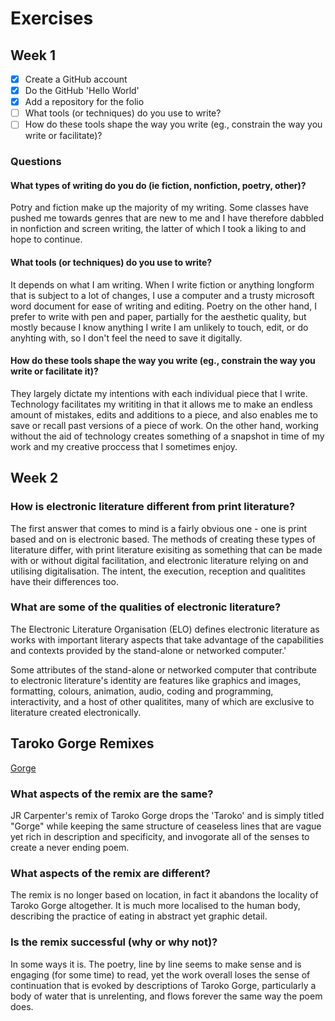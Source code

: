 # Exercises 

## Week 1 

- [x] Create a GitHub account 
- [x] Do the GitHub 'Hello World'
- [x] Add a repository for the folio 
- [ ] What tools (or techniques) do you use to write? 
- [ ] How do these tools shape the way you write (eg., constrain the way you write or facilitate)? 

### Questions 

#### What types of writing do you do (ie fiction, nonfiction, poetry, other)? 

Potry and fiction make up the majority of my writing. Some classes have pushed me towards genres that are new to me and I have therefore dabbled in nonfiction 
and screen writing, the latter of which I took a liking to and hope to continue. 

#### What tools (or techniques) do you use to write? 

It depends on what I am writing. When I write fiction or anything longform that is subject to a lot of changes, I use a computer and a trusty microsoft
word document for ease of writing and editing. Poetry on the other hand, I prefer to write with pen and paper, partially for the aesthetic quality, but mostly 
because I know anything I write I am unlikely to touch, edit, or do anyhting with, so I don't feel the need to save it digitally. 

#### How do these tools shape the way you write (eg., constrain the way you write or facilitate it)? 

They largely dictate my intentions with each individual piece that I write. Technology facilitates my writiting in that it allows me to make an endless amount 
of mistakes, edits and additions to a piece, and also enables me to save or recall past versions of a piece of work. On the other hand, working without the aid of 
technology creates something of a snapshot in time of my work and my creative proccess that I sometimes enjoy. 

## Week 2 

### How is electronic literature different from print literature?

The first answer that comes to mind is a fairly obvious one - one is print based and on is electronic based. The methods of creating these types of literature
differ, with print literature exisiting as something that can be made with or without digital facilitation, and electronic literature relying on and utilising 
digitalisation. The intent, the execution, reception and qualitites have their differences too. 

### What are some of the qualities of electronic literature? 

The Electronic Literature Organisation (ELO) defines electronic literature as works with important literary aspects that take advantage of the capabilities
and contexts provided by the stand-alone or networked computer.' 

Some attributes of the stand-alone or networked computer that contribute to electronic literature's identity are features like graphics and images, formatting,
colours, animation, audio, coding and programming, interactivity, and a host of other qualitites, many of which are exclusive to literature created 
electronically. 

## Taroko Gorge Remixes 
[Gorge](https://nickm.com/taroko_gorge/gorge/)

### What aspects of the remix are the same? 

JR Carpenter's remix of Taroko Gorge drops the 'Taroko' and is simply titled "Gorge" while keeping the same structure of ceaseless lines that are vague yet rich
in description and specificity, and invogorate all of the senses to create a never ending poem.

### What aspects of the remix are different? 

The remix is no longer based on location, in fact it abandons the locality of Taroko Gorge altogether. It is much more localised to the human body, describing the 
practice of eating in abstract yet graphic detail. 

### Is the remix successful (why or why not)? 

In some ways it is. The poetry, line by line seems to make sense and is engaging (for some time) to read, yet the work overall loses the sense of continuation 
that is evoked by descriptions of Taroko Gorge, particularly a body of water that is unrelenting, and flows forever the same way the poem does. 
